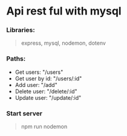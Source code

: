 # Api rest ful with mysql

### Libraries:

> express, mysql, nodemon, dotenv

### Paths:

-   Get users: "/users"
-   Get user by id: "/users/:id"
-   Add user: "/add"
-   Delete user: "/delete/:id"
-   Update user: "/update/:id"

### Start server

> npm run nodemon
